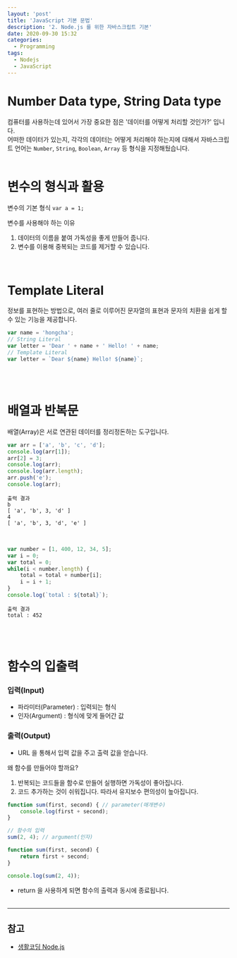 ```yaml
---
layout: 'post'
title: 'JavaScript 기본 문법'
description: '2. Node.js 를 위한 자바스크립트 기본'
date: 2020-09-30 15:32
categories:
  - Programming
tags:
  - Nodejs
  - JavaScript
---
```



# Number Data type, String Data type
컴퓨터를 사용하는데 있어서 가장 중요한 점은 '데이터를 어떻게 처리할 것인가?' 입니다.   
어떠한 데이터가 있는지, 각각의 데이터는 어떻게 처리해야 하는지에 대해서 자바스크립트 언어는 `Number`, `String`, `Boolean`, `Array` 등 형식을 지정해뒀습니다.
<br/><br/>


# 변수의 형식과 활용
변수의 기본 형식 `var a = 1;`

변수를 사용해야 하는 이유   
1. 데이터의 이름을 붙여 가독성을 좋게 만들어 줍니다.   
2. 변수를 이용해 중복되는 코드를 제거할 수 있습니다.   
<br/><br/>


# Template Literal
정보를 표현하는 방법으로, 여러 줄로 이루어진 문자열의 표현과 문자의 치환을 쉽게 할 수 있는 기능을 제공합니다. 

```javascript
var name = 'hongcha';
// String Literal
var letter = 'Dear ' + name + ' Hello! ' + name;
// Template Literal
var letter = `Dear ${name} Hello! ${name}`;
```
<br/><br/>


# 배열과 반복문
배열(Array)은 서로 연관된 데이터를 정리정돈하는 도구입니다. 

```javascript
var arr = ['a', 'b', 'c', 'd'];
console.log(arr[1]);
arr[2] = 3;
console.log(arr);
console.log(arr.length);
arr.push('e');
console.log(arr);
```
```
출력 결과
b
[ 'a', 'b', 3, 'd' ]
4
[ 'a', 'b', 3, 'd', 'e' ]
```
<br/>

```javascript
var number = [1, 400, 12, 34, 5];
var i = 0;
var total = 0;
while(i < number.length) {
    total = total + number[i];
    i = i + 1;
}
console.log(`total : ${total}`);
```
```
출력 결과
total : 452
```
<br/><br/>


# 함수의 입출력
### 입력(Input)
* 파라미터(Parameter) : 입력되는 형식
* 인자(Argument) : 형식에 맞게 들어간 값

### 출력(Output)
* URL 을 통해서 입력 값을 주고 출력 값을 얻습니다. 


왜 함수를 만들어야 할까요? 
1. 반복되는 코드들을 함수로 만들어 실행하면 가독성이 좋아집니다. 
2. 코드 추가하는 것이 쉬워집니다. 따라서 유지보수 편의성이 높아집니다. 

```javascript
function sum(first, second) { // parameter(매개변수)
    console.log(first + second);
}

// 함수의 입력 
sum(2, 4); // argument(인자)
```

```javascript
function sum(first, second) {
    return first + second; 
}

console.log(sum(2, 4)); 
```
* return 을 사용하게 되면 함수의 출력과 동시에 종료됩니다. 
<br/><br/>


***
## 참고
* [생활코딩 Node.js](https://opentutorials.org/course/3332)
